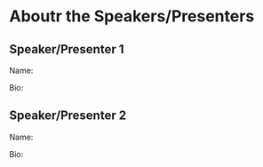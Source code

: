 # Aboutr the Speakers/Presenters

## Speaker/Presenter 1
Name:

Bio:

## Speaker/Presenter 2
Name:

Bio:
